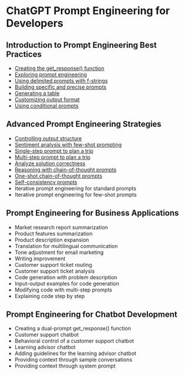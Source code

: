 # ChatGPT Prompt Engineering for Developers

## Introduction to Prompt Engineering Best Practices

- [Creating the get_response() function](creating_the_get_response_function.py)
- [Exploring prompt engineering](exploring_prompt_engineering.py)
- [Using delimited prompts with f-strings](using_delimited_prompts_with_f_strings.py)
- [Building specific and precise prompts](building_specific_and_precise_prompts.py)
- [Generating a table](generating_a_table.py)
- [Customizing output format](customizing_output_format.py)
- [Using conditional prompts](using_conditional_prompts.py)

## Advanced Prompt Engineering Strategies

- [Controlling output structure](controlling_output_structure.py)
- [Sentiment analysis with few-shot prompting](sentiment_analysis_with_few_shot_prompting.py)
- [Single-step prompt to plan a trip](single_step_prompt_to_plan_a_trip.py)
- [Multi-step prompt to plan a trip](multi_step_prompt_to_plan_a_trip.py )
- [Analyze solution correctness](analyze_solution_correctness.py)
- [Reasoning with chain-of-thought prompts](reasoning_with_chain_of_thought_prompts.py )
- [One-shot chain-of-thought prompts](one_shot_chain_of_thought_prompts.py)
- [Self-consistency prompts](self_consistency_prompts.py )
- Iterative prompt engineering for standard prompts
- Iterative prompt engineering for few-shot prompts

## Prompt Engineering for Business Applications

- Market research report summarization
- Product features summarization
- Product description expansion
- Translation for multilingual communication
- Tone adjustment for email marketing
- Writing improvement
- Customer support ticket routing
- Customer support ticket analysis
- Code generation with problem description
- Input-output examples for code generation
- Modifying code with multi-step prompts
- Explaining code step by step

## Prompt Engineering for Chatbot Development

- Creating a dual-prompt get_response() function
- Customer support chatbot
- Behavioral control of a customer support chatbot
- Learning advisor chatbot
- Adding guidelines for the learning advisor chatbot
- Providing context through sample conversations
- Providing context through system prompt
